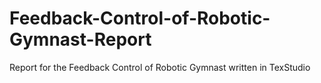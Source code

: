 # Feedback-Control-of-Robotic-Gymnast-Report
Report for the Feedback Control of Robotic Gymnast written in TexStudio
